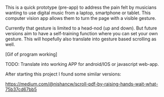 This is a quick prototype (pre-app) to address the pain felt by musicians wanting to use digital music from a laptop, smartphone or tablet.  This computer vision app allows them to turn the page with a visible gesture.

Currently that gesture is limited to a head-nod (up and down). But future versions aim to have a self-training function where you can set your own gesture. This will hopefully also translate into gesture based scrolling as well.

[Gif of program working]

TODO:
Translate into working APP for android/IOS or javascript web-app.

After starting this project I found some similar versions:

https://medium.com/@nishancw/scroll-pdf-by-raising-hands-wait-what-75b37cd67bb5
